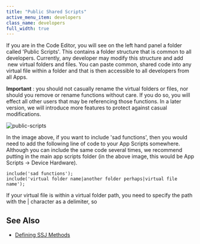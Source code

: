 ```yaml
---
title: "Public Shared Scripts"
active_menu_item: developers
class_name: developers
full_width: true
---
```



If you are in the Code Editor, you will see on the left hand panel a folder called 'Public Scripts'. This contains a folder structure that is common to all developers. Currently, any developer may modify this structure and add  new virtual folders and files. You can paste common, shared code into any virtual file within a folder and that is then accessible to all developers from all Apps.

**Important** : you should not casually rename the virtual folders or files, nor should you remove or rename functions without care. If you do so, you will effect all other users that may be referencing those functions. In a later version, we will introduce more features to protect against casual modifications.

![public-scripts](/img/docs/public-scripts.png)

In the image above, if you want to include 'sad functions', then you would need to add the following line of code to your App Scripts somewhere. Although you can include the same code several times, we recommend putting in the main app scripts folder (in the above image, this would be App Scripts -\> Device Hardware).

    include('sad functions');
    include('virtual folder name|another folder perhaps|virtual file name');
   

If your virtual file is within a virtual folder path, you need to specify the path with the | character as a delimiter, so

## See Also

 - [Defining SSJ Methods](/developers/user-guide/scripting-apis/server-side-scripting-overview/ssj-user-defined-methods)


